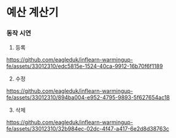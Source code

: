 # 예산 계산기

### 동작 시연

1. 등록

  https://github.com/eagleduk/inflearn-warmingup-fe/assets/33012310/edc5815e-1524-40ca-9912-16b70f6f1189

2. 수정

  https://github.com/eagleduk/inflearn-warmingup-fe/assets/33012310/894ba004-e952-4795-9893-5f627654ac18

3. 삭제

  https://github.com/eagleduk/inflearn-warmingup-fe/assets/33012310/32b984ec-02dc-4f47-a417-6e2d8d38763c
